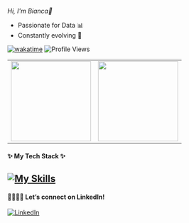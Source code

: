*Hi, I'm Bianca👋*

* Passionate for Data 📊  
* Constantly evolving 🔄

[![wakatime](https://wakatime.com/badge/user/e1682919-7a07-4754-aeb9-3982a7a525c0.svg?style=flat&color=ff69b4)](https://wakatime.com/@e1682919-7a07-4754-aeb9-3982a7a525c0)
![Profile Views](https://komarev.com/ghpvc/?username=BiancaCancian&color=ff69b4)


<div align="center">
  <table>
    <tr>
      <td><img src="https://github-readme-streak-stats.herokuapp.com/?user=BiancaCancian&theme=radical&hide_border=true" height="180px"/></td>
      <td><img src="https://github-readme-stats.vercel.app/api/top-langs/?username=BiancaCancian&theme=radical&show_icons=true&hide_border=true&layout=compact" height="180px"/></td>
    </tr>
  </table>
</div>

#### ✨ My Tech Stack ✨
<h2>
<a href="https://skillicons.dev">
    <img src="https://skillicons.dev/icons?i=html,css,js,sass,react,bootstrap,vite,nodejs,flask,python,java,mysql,mongodb,postgresql,vscode,pycharm,eclipse" alt="My Skills">
</a>
</h2>

#### 🫱🏽‍🫲🏾 Let’s connect on LinkedIn!
[![LinkedIn](https://img.shields.io/badge/-LinkedIn-000?style=for-the-badge&logo=linkedin&logoColor=FF00F6&color:FFF)](https://www.linkedin.com/in/bianca-cancian-4a60b61a3/)







